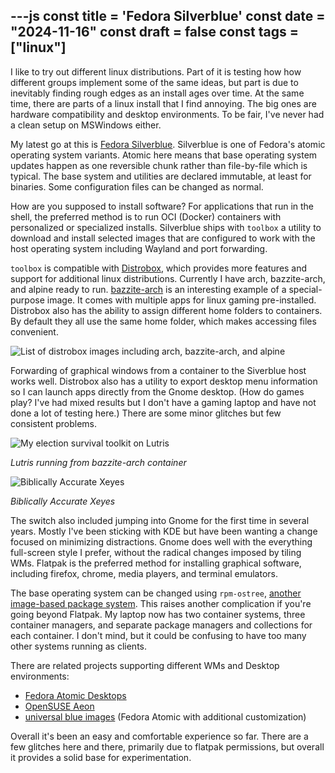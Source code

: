 ---js
const title = 'Fedora Silverblue'
const date = "2024-11-16"
const draft = false
const tags = ["linux"]
---

I like to try out different linux distributions.
Part of it is testing how how different groups implement some of the same ideas,
but part is due to inevitably finding rough edges as an install ages over time.
At the same time, there are parts of a linux install that I find annoying.
The big ones are hardware compatibility and desktop environments.
To be fair, I've never had a clean setup on MSWindows either.

My latest go at this is [Fedora Silverblue](https://fedoraproject.org/atomic-desktops/silverblue/).
Silverblue is one of Fedora's atomic operating system variants.
Atomic here means that base operating system updates happen as one reversible chunk
rather than file-by-file which is typical.
The base system and utilities are declared immutable,
at least for binaries.
Some configuration files can be changed as normal.

How are you supposed to install software?
For applications that run in the shell,
the preferred method is to run OCI (Docker) containers
with personalized or specialized installs.
Silverblue ships with `toolbox` a utility to
download and install selected images
that are configured to work with the host operating system
including Wayland and port forwarding.

`toolbox` is compatible with [Distrobox](https://distrobox.it/#distrobox),
which provides more features and support for additional linux distributions.
Currently I have arch, bazzite-arch, and alpine ready to run.
[bazzite-arch](https://github.com/ublue-os/bazzite-arch) is an interesting example of a special-purpose image.
It comes with multiple apps for linux gaming pre-installed.
Distrobox also has the ability to assign different home folders to containers.
By default they all use the same home folder, which makes accessing files convenient.

![List of distrobox images including arch, bazzite-arch, and alpine](/images/distrobox_list.png)

Forwarding of graphical windows from a container to the Siverblue host works well.
Distrobox also has a utility to export desktop menu information
so I can launch apps directly from the Gnome desktop. (How do games play?
I've had mixed results but I don't have a gaming laptop
and have not done a lot of testing here.)
There are some minor glitches but few consistent problems.

![My election survival toolkit on Lutris](/images/lutris_screenshot.png)

*Lutris running from bazzite-arch container*

![Biblically Accurate Xeyes](/images/xeyes_screenshot.png)

*Biblically Accurate Xeyes*

The switch also included jumping into Gnome for the first time in several years.
Mostly I've been sticking with KDE but have been wanting a change focused on minimizing distractions.
Gnome does well with the everything full-screen style I prefer,
without the radical changes imposed by tiling WMs.
Flatpak is the preferred method for installing graphical software,
including firefox, chrome, media players, and terminal emulators.

The base operating system can be changed using `rpm-ostree`,
[another image-based package system](https://coreos.github.io/rpm-ostree/).
This raises another complication if you're going beyond Flatpak.
My laptop now has two container systems, three container managers,
and separate package managers and collections for each container.
I don't mind, but it could be confusing to have too many other systems running as clients.

There are related projects supporting different WMs and Desktop environments:

* [Fedora Atomic Desktops](https://fedoraproject.org/atomic-desktops/)
* [OpenSUSE Aeon](https://aeondesktop.github.io/)
* [universal blue images](https://universal-blue.org/) (Fedora Atomic with additional customization)

Overall it's been an easy and comfortable experience so far.
There are a few glitches here and there,
primarily due to flatpak permissions,
but overall it provides a solid base for experimentation.
